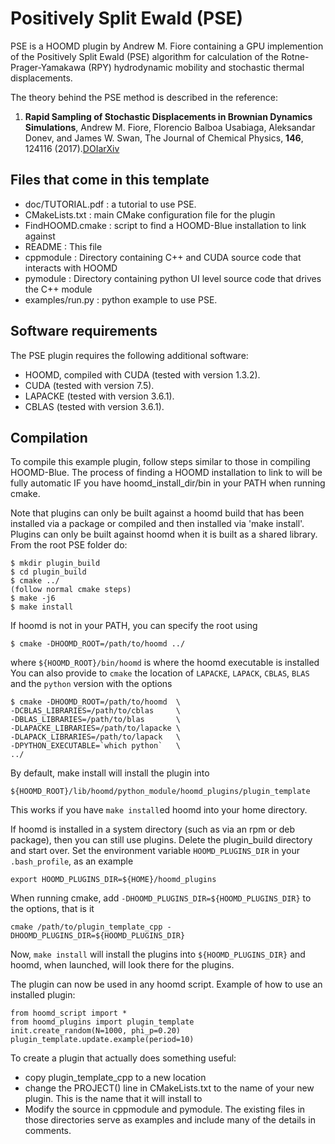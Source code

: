 # Positively Split Ewald (PSE)
PSE is a HOOMD plugin by Andrew M. Fiore containing a GPU implemention of the Positively Split Ewald
(PSE) algorithm for calculation of the Rotne-Prager-Yamakawa (RPY)
hydrodynamic mobility and stochastic thermal displacements. 
 
The theory behind the PSE method is described in the reference:

1. **Rapid Sampling of Stochastic Displacements in Brownian Dynamics
Simulations**, Andrew M. Fiore, Florencio Balboa Usabiaga, Aleksandar
Donev, and James W. Swan, The Journal of Chemical Physics, **146**,
124116 (2017).[DOI](http://doi.org/10.1063/1.4978242)[arXiv](https://arxiv.org/abs/1611.09322)


## Files that come in this template
 - doc/TUTORIAL.pdf : a tutorial to use PSE.
 - CMakeLists.txt   : main CMake configuration file for the plugin
 - FindHOOMD.cmake  : script to find a HOOMD-Blue installation to link against
 - README           : This file
 - cppmodule        : Directory containing C++ and CUDA source code that interacts with HOOMD
 - pymodule         : Directory containing python UI level source code that drives the C++ module
 - examples/run.py  : python example to use PSE.

## Software requirements

The PSE plugin requires the following additional software:
 - HOOMD, compiled with CUDA (tested with version 1.3.2). 
 - CUDA (tested with version 7.5).
 - LAPACKE (tested with version 3.6.1).
 - CBLAS (tested with version 3.6.1).

## Compilation
To compile this example plugin, follow steps similar to those in compiling HOOMD-Blue. The process of finding a HOOMD 
installation to link to will be fully automatic IF you have hoomd_install_dir/bin in your PATH when running cmake.

Note that plugins can only be built against a hoomd build that has been installed via a package or compiled and then
installed via 'make install'. Plugins can only be built against hoomd when it is built as a shared library.
From the root PSE folder do: 

```
$ mkdir plugin_build
$ cd plugin_build
$ cmake ../ 
(follow normal cmake steps)
$ make -j6
$ make install
```

If hoomd is not in your PATH, you can specify the root using

`$ cmake -DHOOMD_ROOT=/path/to/hoomd ../`

where `${HOOMD_ROOT}/bin/hoomd` is where the hoomd executable is installed
You can also provide to `cmake`  the location of `LAPACKE`, `LAPACK`, `CBLAS`,
`BLAS` and the `python` version with the options

```
$ cmake -DHOOMD_ROOT=/path/to/hoomd  \
-DCBLAS_LIBRARIES=/path/to/cblas     \
-DBLAS_LIBRARIES=/path/to/blas       \
-DLAPACKE_LIBRARIES=/path/to/lapacke \
-DLAPACK_LIBRARIES=/path/to/lapack   \
-DPYTHON_EXECUTABLE=`which python`   \
../
```


By default, make install will install the plugin into

`${HOOMD_ROOT}/lib/hoomd/python_module/hoomd_plugins/plugin_template`

This works if you have `make install`ed hoomd into your home directory. 

If hoomd is installed in a system directory (such as via an rpm or deb package), then you can still use plugins.
Delete the plugin_build directory and start over. Set the environment
variable `HOOMD_PLUGINS_DIR` in your `.bash_profile`, as an example

`export HOOMD_PLUGINS_DIR=${HOME}/hoomd_plugins`  

When running cmake, add `-DHOOMD_PLUGINS_DIR=${HOOMD_PLUGINS_DIR}`
to the options, that is it

 `cmake /path/to/plugin_template_cpp
 -DHOOMD_PLUGINS_DIR=${HOOMD_PLUGINS_DIR}`

Now, `make install` will install the plugins into `${HOOMD_PLUGINS_DIR}` and hoomd, when launched, will look there
for the plugins.

The plugin can now be used in any hoomd script.
Example of how to use an installed plugin:

```
from hoomd_script import *
from hoomd_plugins import plugin_template
init.create_random(N=1000, phi_p=0.20)
plugin_template.update.example(period=10)
```

To create a plugin that actually does something useful:

 * copy plugin_template_cpp to a new location
 * change the PROJECT() line in CMakeLists.txt to the name of your new plugin. This is the name that it will install to
 * Modify the source in cppmodule and pymodule. The existing files in those directories serve as examples and include
   many of the details in comments.
